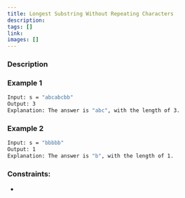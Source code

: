 ```yaml
---
title: Longest Substring Without Repeating Characters
description: 
tags: []
link: 
images: []
---
```


### Description



### Example 1

```bash
Input: s = "abcabcbb"
Output: 3
Explanation: The answer is "abc", with the length of 3.
```

### Example 2

```bash
Input: s = "bbbbb"
Output: 1
Explanation: The answer is "b", with the length of 1.
```

### Constraints:

- 